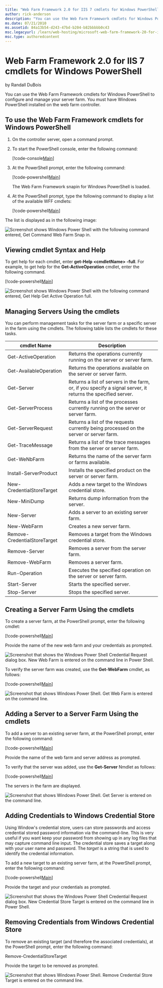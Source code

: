 ```yaml
---
title: "Web Farm Framework 2.0 for IIS 7 cmdlets for Windows PowerShell"
author: rick-anderson
description: "You can use the Web Farm Framework cmdlets for Windows PowerShell to configure and manage your server farm. You must have Windows PowerShell installed on the..."
ms.date: 07/21/2010
ms.assetid: 84a13b54-d243-47bd-b204-b82bbbbb0c43
msc.legacyurl: /learn/web-hosting/microsoft-web-farm-framework-20-for-iis-7/web-farm-framework-20-for-iis-cmdlets-for-windows-powershell
msc.type: authoredcontent
---
```

# Web Farm Framework 2.0 for IIS 7 cmdlets for Windows PowerShell

by Randall DuBois

You can use the Web Farm Framework cmdlets for Windows PowerShell to configure and manage your server farm. You must have Windows PowerShell installed on the web farm controller.

## To use the Web Farm Framework cmdlets for Windows PowerShell

1. On the controller server, open a command prompt.
2. To start the PowerShell console, enter the following command:

   [!code-console[Main](web-farm-framework-20-for-iis-cmdlets-for-windows-powershell/samples/sample1.cmd)]
3. At the PowerShell prompt, enter the following command:

   [!code-powershell[Main](web-farm-framework-20-for-iis-cmdlets-for-windows-powershell/samples/sample2.ps1)]

   The Web Farm Framework snapin for Windows PowerShell is loaded.
4. At the PowerShell prompt, type the following command to display a list of the available WFF cmdlets:

   [!code-powershell[Main](web-farm-framework-20-for-iis-cmdlets-for-windows-powershell/samples/sample3.ps1)]

The list is displayed as in the following image:

![Screenshot shows Windows Power Shell with the following command entered, Get Command Web Farm Snap in.](web-farm-framework-20-for-iis-cmdlets-for-windows-powershell/_static/image1.png)

## Viewing cmdlet Syntax and Help

To get help for each cmdlet, enter **get-Help &lt;cmdletName&gt; -full**. For example, to get help for the **Get-ActiveOperation** cmdlet, enter the following command.

[!code-powershell[Main](web-farm-framework-20-for-iis-cmdlets-for-windows-powershell/samples/sample4.ps1)]

![Screenshot shows Windows Power Shell with the following command entered, Get Help Get Active Operation full.](web-farm-framework-20-for-iis-cmdlets-for-windows-powershell/_static/image3.png)

## Managing Servers Using the cmdlets

You can perform management tasks for the server farm or a specific server in the farm using the cmdlets. The following table lists the cmdlets for these tasks.

| cmdlet Name | Description |
| --- | --- |
| Get-ActiveOperation | Returns the operations currently running on the server or server farm. |
| Get-AvailableOperation | Returns the operations available on the server or server farm. |
| Get-Server | Returns a list of servers in the farm, or, if you specify a signal server, it returns the specified server. |
| Get-ServerProcess | Returns a list of the processes currently running on the server or server farm. |
| Get-ServerRequest | Returns a list of the requests currently being processed on the server or server farm. |
| Get-TraceMessage | Returns a list of the trace messages from the server or server farm. |
| Get-WeNbFarm | Returns the name of the server farm or farms available. |
| Install-ServerProduct | Installs the specified product on the server or server farm. |
| New-CredentialStoreTarget | Adds a new target to the Windows credential store. |
| New-MiniDump | Returns dump information from the server. |
| New-Server | Adds a server to an existing server farm. |
| New-WebFarm | Creates a new server farm. |
| Remove-CredentialStoreTarget | Removes a target from the Windows credential store. |
| Remove-Server | Removes a server from the server farm. |
| Remove-WebFarm | Removes a server farm. |
| Run-Operation | Executes the specified operation on the server or server farm. |
| Start-Server | Starts the specified server. |
| Stop-Server | Stops the specified server. |

## Creating a Server Farm Using the cmdlets

To create a server farm, at the PowerShell prompt, enter the following cmdlet:

[!code-powershell[Main](web-farm-framework-20-for-iis-cmdlets-for-windows-powershell/samples/sample5.ps1)]

Provide the name of the new web farm and your credentials as prompted.

![Screenshot that shows the Windows Power Shell Credential Request dialog box. New Web Farm is entered on the command line in Power Shell.](web-farm-framework-20-for-iis-cmdlets-for-windows-powershell/_static/image5.png)

To verify the server farm was created, use the **Get-WebFarm** cmdlet, as follows:

[!code-powershell[Main](web-farm-framework-20-for-iis-cmdlets-for-windows-powershell/samples/sample6.ps1)]

![Screenshot that shows Windows Power Shell. Get Web Farm is entered on the command line.](web-farm-framework-20-for-iis-cmdlets-for-windows-powershell/_static/image7.png)

## Adding a Server to a Server Farm Using the cmdlets

To add a server to an existing server farm, at the PowerShell prompt, enter the following command:

[!code-powershell[Main](web-farm-framework-20-for-iis-cmdlets-for-windows-powershell/samples/sample7.ps1)]

Provide the name of the web farm and server address as prompted.

To verify that the server was added, use the **Get-Server** Nmdlet as follows:

[!code-powershell[Main](web-farm-framework-20-for-iis-cmdlets-for-windows-powershell/samples/sample8.ps1)]

The servers in the farm are displayed.

![Screenshot that shows Windows Power Shell. Get Server is entered on the command line.](web-farm-framework-20-for-iis-cmdlets-for-windows-powershell/_static/image9.png)

## Adding Credentials to Windows Credential Store

Using Window's credential store, users can store passwords and access credential stored password information via the command-line. This is very useful if you want keep your password from showing up in any log files that may capture command line input. The credential store saves a target along with your user name and password. The *target* is a string that is used to identify the credential information.

To add a new target to an existing server farm, at the PowerShell prompt, enter the following command:

[!code-powershell[Main](web-farm-framework-20-for-iis-cmdlets-for-windows-powershell/samples/sample9.ps1)]

Provide the target and your credentials as prompted.

![Screenshot that shows the Windows Power Shell Credential Request dialog box. New Credential Store Target is entered on the command line in Power Shell.](web-farm-framework-20-for-iis-cmdlets-for-windows-powershell/_static/image11.png)

## Removing Credentials from Windows Credential Store

To remove an existing target (and therefore the associated credentials), at the PowerShell prompt, enter the following command:

Remove-CredentialStoreTarget

Provide the target to be removed as prompted.

![Screenshot that shows Windows Power Shell. Remove Credential Store Target is entered on the command line.](web-farm-framework-20-for-iis-cmdlets-for-windows-powershell/_static/image13.png)
